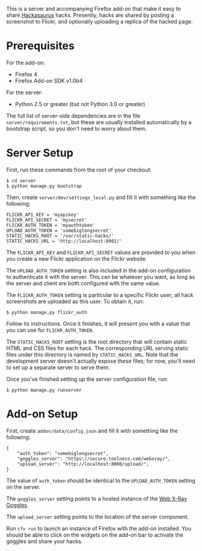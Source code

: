 This is a server and accompanying Firefox add-on that make it easy to share
[Hackasaurus][] hacks. Presently, hacks are shared by posting a screenshot to
Flickr, and optionally uploading a replica of the hacked page.

# Prerequisites

For the add-on:

* Firefox 4
* Firefox Add-on SDK v1.0b4

For the server:

* Python 2.5 or greater (but not Python 3.0 or greater)

The full list of server-side dependencies are in the file
`server/requirements.txt`, but these are usually installed automatically by a
bootstrap script, so you don't need to worry about them.

# Server Setup

First, run these commands from the root of your checkout:

    $ cd server
    $ python manage.py bootstrap

Then, create `server/dev/settings_local.py` and fill it with something like
the following:

    FLICKR_API_KEY = 'myapikey'
    FLICKR_API_SECRET = 'mysecret'
    FLICKR_AUTH_TOKEN = 'myauthtoken'
    UPLOAD_AUTH_TOKEN = 'somebiglongsecret'
    STATIC_HACKS_ROOT = '/var/static-hacks/'
    STATIC_HACKS_URL = 'http://localhost:8001/'

The `FLICKR_API_KEY` and `FLICKR_API_SECRET` values are provided to you when
you create a new Flickr application on the Flickr website.

The `UPLOAD_AUTH_TOKEN` setting is also included in the add-on configuration
to authenticate it with the server. This can be whatever you want, as long as
the server and client are both configured with the same value.

The `FLICKR_AUTH_TOKEN` setting is particular to a specific Flickr user; all
hack screenshots are uploaded as this user. To obtain it, run:

    $ python manage.py flickr_auth

Follow its instructions. Once it finishes, it will present you with a value
that you can use for `FLICKR_AUTH_TOKEN`.

The `STATIC_HACKS_ROOT` setting is the root directory that will contain static
HTML and CSS files for each hack. The corresponding URL serving static files
under this directory is named by `STATIC_HACKS_URL`. Note that the development
server doesn't actually expose these files; for now, you'll need to set up a
separate server to serve them.

Once you've finished setting up the server configuration file, run:

    $ python manage.py runserver

# Add-on Setup

First, create `addon/data/config.json` and fill it with something like the
following:

    {
        "auth_token": "somebiglongsecret",
        "goggles_server": "https://secure.toolness.com/webxray/",
        "upload_server": "http://localhost:8000/upload/",
    }

The value of `auth_token` should be identical to the `UPLOAD_AUTH_TOKEN`
setting on the server.

The `goggles_server` setting points to a hosted instance of the
[Web X-Ray Goggles][webxray].

The `upload_server` setting points to the location of the server component.

Run `cfx run` to launch an instance of Firefox with the add-on installed. You
should be able to click on the widgets on the add-on bar to activate the
goggles and share your hacks.

  [Hackasaurus]: http://hackasaurus.org
  [webxray]: https://github.com/hackasaurus/webxray
